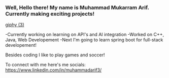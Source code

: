 ### Well, Hello there! My name is Muhammad Mukarram Arif. Currently making exciting projects!

[giphy (3)](https://github.com/mukarramarif/mukarramarif/assets/96686328/513a4699-796c-4ac5-9195-3e4fe0485052)


-Currently working on learning on API's and AI integration
-Worked on C++, Java, Web Developement
-Next I'm going to learn spring boot for full-stack developement!

Besides coding I like to play games and soccer!

To connect with me here's me socials:
https://www.linkedin.com/in/muhammadarif3/

